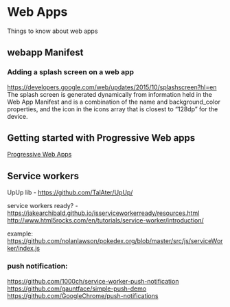 # Web Apps

Things to know about web apps

## webapp Manifest

### Adding a splash screen on a web app
https://developers.google.com/web/updates/2015/10/splashscreen?hl=en
The splash screen is generated dynamically from information held in the Web App Manifest and is a combination of the name and background_color properties, and the icon in the icons array that is closest to “128dp” for the device.

## Getting started with Progressive Web apps
[Progressive Web Apps](https://addyosmani.com/blog/getting-started-with-progressive-web-apps/)

## Service workers
UpUp lib - https://github.com/TalAter/UpUp/

service workers ready? - https://jakearchibald.github.io/isserviceworkerready/resources.html
http://www.html5rocks.com/en/tutorials/service-worker/introduction/

example: https://github.com/nolanlawson/pokedex.org/blob/master/src/js/serviceWorker/index.js

### push notification:
https://github.com/1000ch/service-worker-push-notification
https://github.com/gauntface/simple-push-demo
https://github.com/GoogleChrome/push-notifications